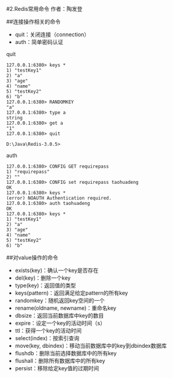 #2.Redis常用命令
作者：陶发登

##连接操作相关的命令

-	quit：关闭连接（connection）
-	auth：简单密码认证

quit

	127.0.0.1:6380> keys *
	1) "testKey1"
	2) "a"
	3) "age"
	4) "name"
	5) "testKey2"
	6) "b"
	127.0.0.1:6380> RANDOMKEY
	"a"
	127.0.0.1:6380> type a
	string
	127.0.0.1:6380> get a
	"1"
	127.0.0.1:6380> quit
	
	D:\Java\Redis-3.0.5>
auth

	127.0.0.1:6380> CONFIG GET requirepass
	1) "requirepass"
	2) ""
	127.0.0.1:6380> CONFIG set requirepass taohuadeng
	OK
	127.0.0.1:6380> keys *
	(error) NOAUTH Authentication required.
	127.0.0.1:6380> auth taohuadeng
	OK
	127.0.0.1:6380> keys *
	1) "testKey1"
	2) "a"
	3) "age"
	4) "name"
	5) "testKey2"
	6) "b"
##对value操作的命令

-	exists(key)：确认一个key是否存在
-	del(key)：删除一个key
-	type(key)：返回值的类型
-	keys(pattern)：返回满足给定pattern的所有key
-	randomkey：随机返回key空间的一个
-	rename(oldname, newname)：重命名key
-	dbsize：返回当前数据库中key的数目
-	expire：设定一个key的活动时间（s）
-	ttl：获得一个key的活动时间
-	select(index)：按索引查询
-	move(key, dbindex)：移动当前数据库中的key到dbindex数据库
-	flushdb：删除当前选择数据库中的所有key
-	flushall：删除所有数据库中的所有key
-	persist：移除给定key值的过期时间
